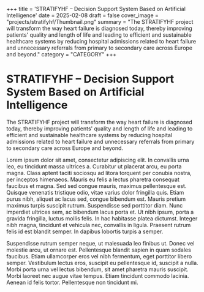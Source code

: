 +++
title = 'STRATIFYHF – Decision Support System Based on Artificial Intelligence'
date = 2025-02-08
draft = false
cover_image = "projects/stratifyhf/Thumbnail.png"
summary = "The STRATIFYHF project will transform the way heart failure is diagnosed today, thereby improving patients' quality and length of life and leading to efficient and sustainable healthcare systems by reducing hospital admissions related to heart failure and unnecessary referrals from primary to secondary care across Europe and beyond."
category = "CATEGORY"
+++

# STRATIFYHF – Decision Support System Based on Artificial Intelligence

The STRATIFYHF project will transform the way heart failure is diagnosed today, thereby improving patients' quality and length of life and leading to efficient and sustainable healthcare systems by reducing hospital admissions related to heart failure and unnecessary referrals from primary to secondary care across Europe and beyond.


Lorem ipsum dolor sit amet, consectetur adipiscing elit. In convallis urna leo, eu tincidunt massa ultrices a. Curabitur ut placerat arcu, eu porta magna. Class aptent taciti sociosqu ad litora torquent per conubia nostra, per inceptos himenaeos. Mauris eu felis a lectus pharetra consequat faucibus et magna. Sed sed congue mauris, maximus pellentesque est. Quisque venenatis tristique odio, vitae varius dolor fringilla quis. Etiam purus nibh, aliquet ac lacus sed, congue bibendum est. Mauris pretium maximus turpis suscipit rutrum. Suspendisse sed porttitor diam. Nunc imperdiet ultrices sem, ac bibendum lacus porta et. Ut nibh ipsum, porta a gravida fringilla, luctus mollis felis. In hac habitasse platea dictumst. Integer nibh magna, tincidunt et vehicula nec, convallis in ligula. Praesent rutrum felis id est blandit semper. In dapibus lobortis turpis a semper.

Suspendisse rutrum semper neque, ut malesuada leo finibus ut. Donec vel molestie arcu, ut ornare est. Pellentesque blandit sapien in quam sodales faucibus. Etiam ullamcorper eros vel nibh fermentum, eget porttitor libero semper. Vestibulum lectus eros, suscipit eu pellentesque id, suscipit a nulla. Morbi porta urna vel lectus bibendum, sit amet pharetra mauris suscipit. Morbi laoreet nec augue vitae tempus. Etiam tincidunt commodo lacinia. Aenean id felis tortor. Pellentesque non tincidunt mi.